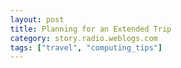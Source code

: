 ```yaml
---
layout: post
title: Planning for an Extended Trip
category: story.radio.weblogs.com
tags: ["travel", "computing_tips"]
---
```

<head>
<meta http-equiv="Content-Type" content="text/html; charset=UTF-8">
    <meta http-equiv="Expires" content="Mon, 01 Jan 1990 01:00:00 GMT">
    <title>Planning for an Extended Trip</title>
    <style type="text/css">
      body {
        margin-top: 0px;
        margin-left: 0px;
        margin-right: 0px;
        margin-bottom: 0px;
        }

      body, td, p {
        font-family: verdana, sans-serif;
        font-size: 90%;
        }

      h2 { 
        font-family: Verdana, Arial, Helvetica, sans-serif; font-size: 24px; font-weight: bold
        }
      .header {
        font-family: Verdana, Arial, Helvetica, sans-serif; font-size: 40px; font-weight: bold
        }
      .realsmall {
        font-family: Verdana, Arial, Helvetica, sans-serif; font-size: 9px;
        }
      .small {
        font-family: Verdana, Arial, Helvetica, sans-serif; font-size: 10px;
        }
      </style>
    </head>

| 

 |

| ![](http://radio.weblogs.com/0103807/images/trans60x60.gif)  
 | Last updated: 6/30/2002; 6:25:41 AM  
 | ![](http://radio.weblogs.com/0103807/images/trans60x60.gif) |

| ![](http://radio.weblogs.com/0103807/images/trans60x1.gif)  
 | 

<font size="+3"><b><a href="http://radio.weblogs.com/0103807/" style="color:black; text-decoration:none">The FuzzyBlog!</a></b></font>  
_Marketing 101. Consulting 101. PHP Consulting. Random geeky stuff. I Blog Therefore I Am._

<font size="+1"><b>Planning for an Extended Trip</b></font>

I wrote this initially as an internal memo to my partner Gretchen since we're heading to Venice for 8 days to work closely with [Paolo](http://paolo.evectors.it/).&nbsp; Then I thought -- "DOH!&nbsp; Generalize it.&nbsp; Everyone has to plan trips and it's annoying.&nbsp; Maybe this will be useful to someone else".&nbsp; So here's how I plan for an extended trip that mixes work and pleasure (you simply cannot go to Venice and NOT take some time off; I think its just impossible).

&nbsp;

## Step 0: Packing: Put an Open Suitcase on the Floor 1 - 2 Weeks Before You Leave

## Step 0: Put an Open Suitcase on the Floor 1 - 2 Weeks Before You Leave

## Step 0: Put an Open Suitcase on the Floor 1 - 2 Weeks Before You Leave

## Step 0: Put an Open Suitcase on the Floor 1 - 2 Weeks Before You Leave

## Step 0: Put an Open Suitcase on the Floor 1 - 2 Weeks Before You Leave

&nbsp;

  
  

<script language="JavaScript" type="text/javascript"><!--
	var imageUrl = "http://subhonker6.userland.com/weblogStats/count.gif";
	var imageTag = "<img src=\"" + imageUrl + "?group=radio1&usernum=103807&referer=" + escape (document.referrer) + "\" height=\"1\" width=\"1\">";
	document.write (imageTag);
	//--></script>

 | ![](http://radio.weblogs.com/0103807/images/trans60x1.gif)  
 |
| ![](http://radio.weblogs.com/0103807/images/trans60x60.gif)  
 | Copyright 2002 © The FuzzyStuff  
 | ![](http://radio.weblogs.com/0103807/images/trans60x60.gif)  
 |

